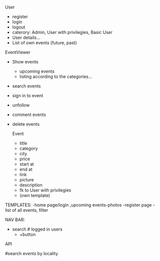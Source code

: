 
User
 - register
 - login
 - logout
 - caterory: Admin, User with privilegies, Basic User
 - User details...
 - List of own events (future, past)

EventViewer
 - Show events
   - upcoming events
   - listing according to the categories...
 - search events
 - sign in to event
 - unfollow
 - comment events
 - delete events

    Event
     - title
     - category
     - city
     - price
     - start at
     - end at
     - link
     - picture
     - description
     - fk to User with privilegies
     - (own template)
     
TEMPLATES:
-home page/login ,upcoming events-photos
-register page
-list of all events, filter

NAV BAR:
- search # logged in users
  - +button


API

#search events by locality